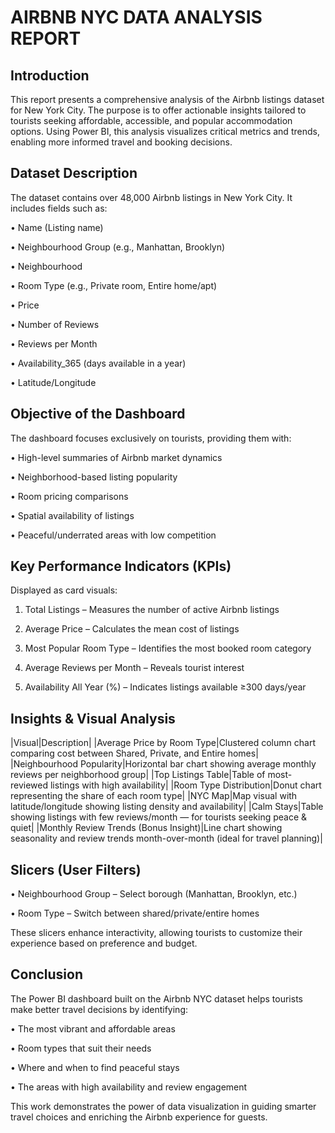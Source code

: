 # AIRBNB NYC DATA ANALYSIS REPORT

## Introduction

This report presents a comprehensive analysis of the Airbnb listings dataset for New York City. The purpose is to offer actionable insights tailored to tourists seeking affordable, accessible, and popular accommodation options. Using Power BI, this analysis visualizes critical metrics and trends, enabling more informed travel and booking decisions.

## Dataset Description

The dataset contains over 48,000 Airbnb listings in New York City. It includes fields such as:

•	Name (Listing name)

•	Neighbourhood Group (e.g., Manhattan, Brooklyn)

•	Neighbourhood

•	Room Type (e.g., Private room, Entire home/apt)

•	Price

•	Number of Reviews

•	Reviews per Month

•	Availability_365 (days available in a year)

•	Latitude/Longitude

## Objective of the Dashboard

The dashboard focuses exclusively on tourists, providing them with:

•	High-level summaries of Airbnb market dynamics

•	Neighborhood-based listing popularity

•	Room pricing comparisons

•	Spatial availability of listings

•	Peaceful/underrated areas with low competition

## Key Performance Indicators (KPIs)

Displayed as card visuals:

1.	Total Listings – Measures the number of active Airbnb listings
	
2.	Average Price – Calculates the mean cost of listings
	
3.	Most Popular Room Type – Identifies the most booked room category
	
4.	Average Reviews per Month – Reveals tourist interest
	
5.	Availability All Year (%) – Indicates listings available ≥300 days/year
	
## Insights & Visual Analysis

|Visual|Description|
|Average Price by Room Type|Clustered column chart comparing cost between Shared, Private, and Entire homes|
|Neighbourhood Popularity|Horizontal bar chart showing average monthly reviews per neighborhood group|
|Top Listings Table|Table of most-reviewed listings with high availability|
|Room Type Distribution|Donut chart representing the share of each room type|
|NYC Map|Map visual with latitude/longitude showing listing density and availability|
|Calm Stays|Table showing listings with few reviews/month — for tourists seeking peace & quiet|
|Monthly Review Trends (Bonus Insight)|Line chart showing seasonality and review trends month-over-month (ideal for travel planning)|

## Slicers (User Filters)

•	Neighbourhood Group – Select borough (Manhattan, Brooklyn, etc.)

•	Room Type – Switch between shared/private/entire homes

These slicers enhance interactivity, allowing tourists to customize their experience based on preference and budget.

## Conclusion

The Power BI dashboard built on the Airbnb NYC dataset helps tourists make better travel decisions by identifying:

•	The most vibrant and affordable areas

•	Room types that suit their needs

•	Where and when to find peaceful stays

•	The areas with high availability and review engagement

This work demonstrates the power of data visualization in guiding smarter travel choices and enriching the Airbnb experience for guests.


